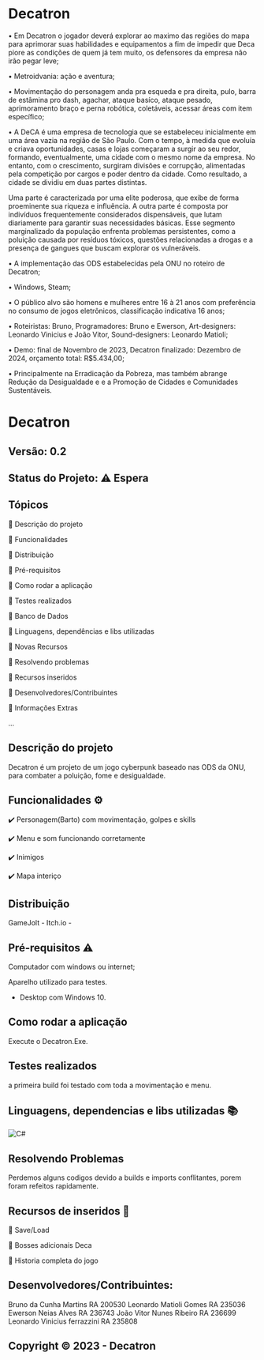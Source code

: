 # Decatron

• Em Decatron o jogador deverá explorar ao maximo das regiões do mapa para aprimorar suas habilidades e equipamentos a fim de impedir que Deca piore as condições de quem já tem muito, os defensores da empresa não irão pegar leve;

• Metroidvania: ação e aventura;

• Movimentação do personagem anda pra esqueda e pra direita, pulo, barra de estâmina pro dash, agachar, ataque basíco, ataque pesado, aprimoramento braço e perna robótica, coletáveis, acessar áreas com item específico;

•  A DeCA é uma empresa de tecnologia que se estabeleceu inicialmente em uma área vazia na região de São Paulo. Com o tempo, à medida que evoluía e criava oportunidades, casas e lojas começaram a surgir ao seu redor, formando, eventualmente, uma cidade com o mesmo nome da empresa. No entanto, com o crescimento, surgiram divisões e corrupção, alimentadas pela competição por cargos e poder dentro da cidade. Como resultado, a cidade se dividiu em duas partes distintas.

Uma parte é caracterizada por uma elite poderosa, que exibe de forma proeminente sua riqueza e influência. A outra parte é composta por indivíduos frequentemente considerados dispensáveis, que lutam diariamente para garantir suas necessidades básicas. Esse segmento marginalizado da população enfrenta problemas persistentes, como a poluição causada por resíduos tóxicos, questões relacionadas a drogas e a presença de gangues que buscam explorar os vulneráveis.

• A implementação das ODS estabelecidas pela ONU no roteiro de Decatron;

• Windows, Steam;

• O público alvo são homens e mulheres entre 16 à 21 anos com preferência no consumo de jogos eletrônicos, classificação indicativa 16 anos;

• Roteiristas: Bruno, Programadores: Bruno e Ewerson, Art-designers: Leonardo Vinicius e João Vitor, Sound-designers: Leonardo Matioli;

• Demo: final de Novembro de 2023, Decatron finalizado: Dezembro de 2024, orçamento total: R$5.434,00​;

• Principalmente na Erradicação da Pobreza, mas também abrange Redução da Desigualdade e e a Promoção de Cidades e Comunidades Sustentáveis.

# Decatron 
## Versão: 0.2
## Status do Projeto: ⚠️ Espera 

## Tópicos
🔹 Descrição do projeto 

🔹 Funcionalidades

🔹 Distribuição

🔹 Pré-requisitos

🔹 Como rodar a aplicação

🔹 Testes realizados

🔹 Banco de Dados

🔹 Linguagens, dependências e libs utilizadas

🔹 Novas Recursos

🔹 Resolvendo problemas

🔹 Recursos inseridos 

🔹 Desenvolvedores/Contribuintes

🔹 Informações Extras


...

## Descrição do projeto
Decatron é um projeto de um jogo cyberpunk baseado nas ODS da ONU, para combater a poluição, fome e desigualdade.

## Funcionalidades ⚙️
✔️ Personagem(Barto) com movimentação, golpes e skills

✔️ Menu e som funcionando corretamente

✔️ Inimigos

✔️ Mapa interiço

## Distribuição
GameJolt - 
Itch.io - 

## Pré-requisitos ⚠️    
Computador com windows ou internet; 

Aparelho utilizado para testes.
- Desktop com Windows 10.

## Como rodar a aplicação 
Execute o Decatron.Exe.

## Testes realizados
a primeira build foi testado com toda a movimentação e menu.


## Linguagens, dependencias e libs utilizadas 📚
![C#](https://img.shields.io/badge/C%23-239120?style=for-the-badge&logo=c-sharp&logoColor=white)


## Resolvendo Problemas 
Perdemos alguns codigos devido a builds e imports conflitantes, porem foram refeitos rapidamente.

## Recursos de inseridos 🧰

📝 Save/Load

📝 Bosses adicionais Deca

📝 Historia completa do jogo

## Desenvolvedores/Contribuintes:
Bruno da Cunha Martins RA 200530
Leonardo Matioli Gomes RA 235036
Ewerson Neias Alves  RA 236743
João Vitor Nunes Ribeiro RA 236699
Leonardo Vinicius ferrazzini RA 235808

## Copyright ©️ 2023 - Decatron
